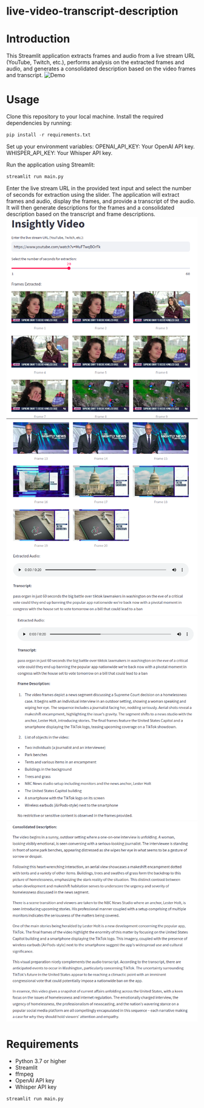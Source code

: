 # live-video-transcript-description

# Introduction
This Streamlit application extracts frames and audio from a live stream URL (YouTube, Twitch, etc.), performs analysis on the extracted frames and audio, and generates a consolidated description based on the video frames and transcript.
![Demo](video1219895816.gif)

# Usage
Clone this repository to your local machine.
Install the required dependencies by running:
```python
pip install -r requirements.txt
```

Set up your environment variables:
OPENAI_API_KEY: Your OpenAI API key.
WHISPER_API_KEY: Your Whisper API key.

Run the application using Streamlit:
```python
streamlit run main.py
```

Enter the live stream URL in the provided text input and select the number of seconds for extraction using the slider.
The application will extract frames and audio, display the frames, and provide a transcript of the audio.
It will then generate descriptions for the frames and a consolidated description based on the transcript and frame descriptions.
![Image1](IMG1.png)
![Image1](IMG2.png)
![Image1](IMG3.png)
![Image1](IMG4.png)

# Requirements
- Python 3.7 or higher
- Streamlit
- ffmpeg
- OpenAI API key
- Whisper API key

```python
streamlit run main.py
```
